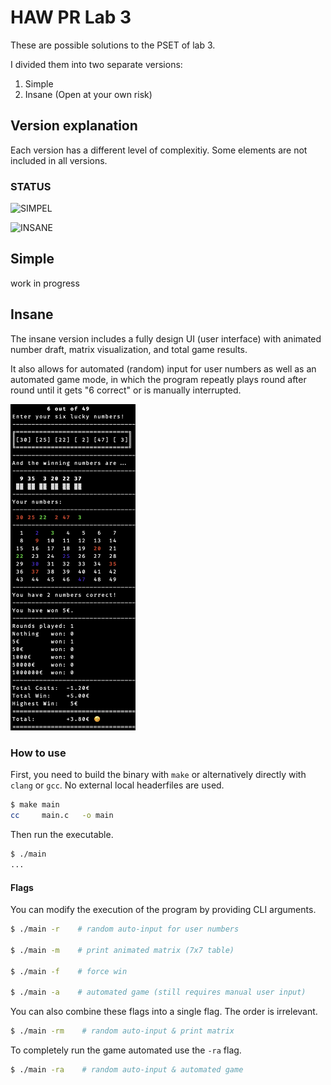 # HAW PR Lab 3

These are possible solutions to the PSET of lab 3.

I divided them into two separate versions:

1. Simple
1. Insane (Open at your own risk)

## Version explanation

Each version has a different level of complexitiy. Some elements are not included in all versions.

### STATUS

![SIMPEL](https://img.shields.io/badge/SIMPLE-WORK%20IN%20PROGRESS-yellow?style=for-the-badge)

![INSANE](https://img.shields.io/badge/INSANE-WORKS-success?style=for-the-badge)

## Simple

work in progress

## Insane

The insane version includes a fully design UI (user interface) with animated number draft, matrix visualization, and total game results.

It also allows for automated (random) input for user numbers as well as an automated game mode, in which the program repeatly plays round after round until it gets "6 correct" or is manually interrupted.

<!-- ![Console Screenshot of main](./img/insane_example.png) -->
<img src="./img/insane_example.png" alt="Console Screenshot of main" width="200"/>

### How to use

First, you need to build the binary with `make` or alternatively directly with `clang` or `gcc`. No external local headerfiles are used.

```sh
$ make main
cc     main.c   -o main
```

Then run the executable.

```sh
$ ./main
...
```

#### Flags

You can modify the execution of the program by providing CLI arguments.

```sh
$ ./main -r    # random auto-input for user numbers

$ ./main -m    # print animated matrix (7x7 table)

$ ./main -f    # force win

$ ./main -a    # automated game (still requires manual user input)
```

You can also combine these flags into a single flag. The order is irrelevant.

```sh
$ ./main -rm    # random auto-input & print matrix
```

To completely run the game automated use the `-ra` flag.
```sh
$ ./main -ra    # random auto-input & automated game
```